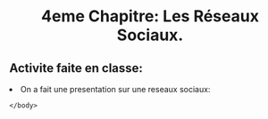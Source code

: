 <html>
	<head>
		<meta charset="uft-8" />
		<link rel="stylesheet" href="style6.css">
		<h1><center>4eme Chapitre: Les Réseaux Sociaux.</center></h1>
	</head>
	<body>
			<h2>Activite faite en classe:</h2>
			<li>On a fait une presentation sur une reseaux sociaux:</li>
			
	</body>
</html>
